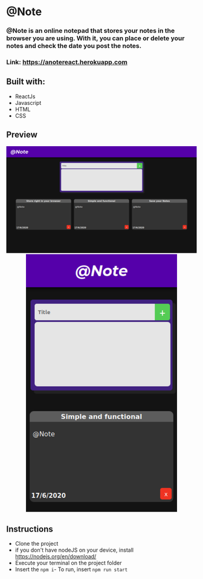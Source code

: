 # @Note

### **@Note** is an online notepad that stores your notes in the browser you are using. With it, you can place or delete your notes and check the date you post the notes.
### Link: https://anotereact.herokuapp.com

## Built with:
- ReactJs
- Javascript
- HTML
- CSS

## Preview

<div align="center">
  <img src="src/assets/desktop.png" width="800">
  <img src="src/assets/mobile.png" width="400">
</div>

## Instructions
- Clone the project
- if you don't have nodeJS on your device, install https://nodejs.org/en/download/
- Execute your terminal on the project folder
- Insert the `npm i`- To run, insert `npm run start`
